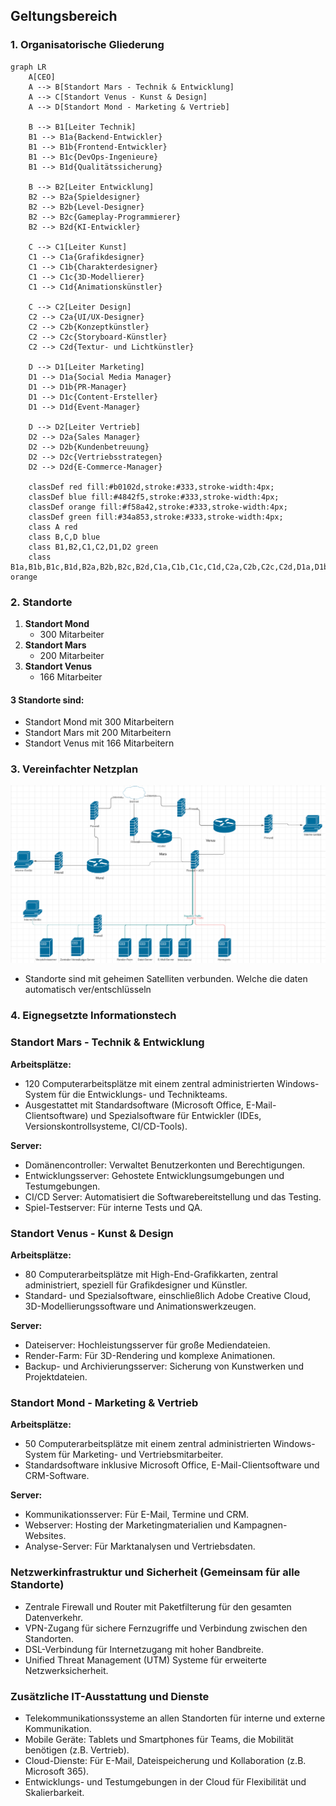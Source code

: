 ## Geltungsbereich

### 1. Organisatorische Gliederung
```mermaid
graph LR
    A[CEO]
    A --> B[Standort Mars - Technik & Entwicklung]
    A --> C[Standort Venus - Kunst & Design]
    A --> D[Standort Mond - Marketing & Vertrieb]
    
    B --> B1[Leiter Technik]
    B1 --> B1a{Backend-Entwickler}
    B1 --> B1b{Frontend-Entwickler}
    B1 --> B1c{DevOps-Ingenieure}
    B1 --> B1d{Qualitätssicherung}
    
    B --> B2[Leiter Entwicklung]
    B2 --> B2a{Spieldesigner}
    B2 --> B2b{Level-Designer}
    B2 --> B2c{Gameplay-Programmierer}
    B2 --> B2d{KI-Entwickler}
    
    C --> C1[Leiter Kunst]
    C1 --> C1a{Grafikdesigner}
    C1 --> C1b{Charakterdesigner}
    C1 --> C1c{3D-Modellierer}
    C1 --> C1d{Animationskünstler}
    
    C --> C2[Leiter Design]
    C2 --> C2a{UI/UX-Designer}
    C2 --> C2b{Konzeptkünstler}
    C2 --> C2c{Storyboard-Künstler}
    C2 --> C2d{Textur- und Lichtkünstler}
    
    D --> D1[Leiter Marketing]
    D1 --> D1a{Social Media Manager}
    D1 --> D1b{PR-Manager}
    D1 --> D1c{Content-Ersteller}
    D1 --> D1d{Event-Manager}
    
    D --> D2[Leiter Vertrieb]
    D2 --> D2a{Sales Manager}
    D2 --> D2b{Kundenbetreuung}
    D2 --> D2c{Vertriebsstrategen}
    D2 --> D2d{E-Commerce-Manager}

    classDef red fill:#b0102d,stroke:#333,stroke-width:4px;
    classDef blue fill:#4842f5,stroke:#333,stroke-width:4px;
    classDef orange fill:#f58a42,stroke:#333,stroke-width:4px;
    classDef green fill:#34a853,stroke:#333,stroke-width:4px;
    class A red
    class B,C,D blue
    class B1,B2,C1,C2,D1,D2 green
    class B1a,B1b,B1c,B1d,B2a,B2b,B2c,B2d,C1a,C1b,C1c,C1d,C2a,C2b,C2c,C2d,D1a,D1b,D1c,D1d,D2a,D2b,D2c,D2d orange

```
### 2. Standorte

1. **Standort Mond**
   - 300 Mitarbeiter
2. **Standort Mars**
   - 200 Mitarbeiter
3. **Standort Venus**
   - 166 Mitarbeiter

#### 3 Standorte sind:
- Standort Mond mit 300 Mitarbeitern
- Standort Mars mit 200 Mitarbeitern
- Standort Venus mit 166 Mitarbeitern

### 3. Vereinfachter Netzplan
![alt text](https://github.com/Team6IT26A/LF4/blob/main/bilder/netzplan.png?raw=true)

- Standorte sind mit geheimen Satelliten verbunden. Welche die daten automatisch ver/entschlüsseln

### 4. Eignegsetzte Informationstech

### Standort Mars - Technik & Entwicklung

**Arbeitsplätze:**
- 120 Computerarbeitsplätze mit einem zentral administrierten Windows-System für die Entwicklungs- und Technikteams.
- Ausgestattet mit Standardsoftware (Microsoft Office, E-Mail-Clientsoftware) und Spezialsoftware für Entwickler (IDEs, Versionskontrollsysteme, CI/CD-Tools).

**Server:**
- Domänencontroller: Verwaltet Benutzerkonten und Berechtigungen.
- Entwicklungsserver: Gehostete Entwicklungsumgebungen und Testumgebungen.
- CI/CD Server: Automatisiert die Softwarebereitstellung und das Testing.
- Spiel-Testserver: Für interne Tests und QA.

### Standort Venus - Kunst & Design

**Arbeitsplätze:**
- 80 Computerarbeitsplätze mit High-End-Grafikkarten, zentral administriert, speziell für Grafikdesigner und Künstler.
- Standard- und Spezialsoftware, einschließlich Adobe Creative Cloud, 3D-Modellierungssoftware und Animationswerkzeugen.

**Server:**
- Dateiserver: Hochleistungsserver für große Mediendateien.
- Render-Farm: Für 3D-Rendering und komplexe Animationen.
- Backup- und Archivierungsserver: Sicherung von Kunstwerken und Projektdateien.

### Standort Mond - Marketing & Vertrieb

**Arbeitsplätze:**
- 50 Computerarbeitsplätze mit einem zentral administrierten Windows-System für Marketing- und Vertriebsmitarbeiter.
- Standardsoftware inklusive Microsoft Office, E-Mail-Clientsoftware und CRM-Software.

**Server:**
- Kommunikationsserver: Für E-Mail, Termine und CRM.
- Webserver: Hosting der Marketingmaterialien und Kampagnen-Websites.
- Analyse-Server: Für Marktanalysen und Vertriebsdaten.

### Netzwerkinfrastruktur und Sicherheit (Gemeinsam für alle Standorte)

- Zentrale Firewall und Router mit Paketfilterung für den gesamten Datenverkehr.
- VPN-Zugang für sichere Fernzugriffe und Verbindung zwischen den Standorten.
- DSL-Verbindung für Internetzugang mit hoher Bandbreite.
- Unified Threat Management (UTM) Systeme für erweiterte Netzwerksicherheit.

### Zusätzliche IT-Ausstattung und Dienste

- Telekommunikationssysteme an allen Standorten für interne und externe Kommunikation.
- Mobile Geräte: Tablets und Smartphones für Teams, die Mobilität benötigen (z.B. Vertrieb).
- Cloud-Dienste: Für E-Mail, Dateispeicherung und Kollaboration (z.B. Microsoft 365).
- Entwicklungs- und Testumgebungen in der Cloud für Flexibilität und Skalierbarkeit.
